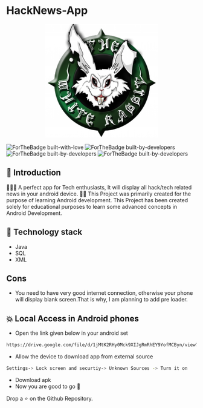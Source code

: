 # HackNews-App

<p align="center">
  <img width="300" height="300" src="https://github.com/salonigupta1/HackNews-App/blob/master/app/src/main/res/drawable/logo.png">
</p>

![ForTheBadge built-with-love](http://ForTheBadge.com/images/badges/built-with-love.svg)
![ForTheBadge built-by-developers](http://ForTheBadge.com/images/badges/built-by-developers.svg)
![ForTheBadge built-by-developers](https://forthebadge.com/images/badges/made-with-java.svg)
![ForTheBadge built-by-developers](https://forthebadge.com/images/badges/built-for-android.svg)

## 📌 Introduction

👩🏻‍💻 A perfect app for Tech enthusiasts, It will display all hack/tech related news in your android device. 🤞🏼 This Project was primarily created for the purpose of learning Android development. This Project has been created solely for educational purposes to learn some advanced concepts in Android Development.

## 🏁 Technology stack
- Java
- SQL
- XML

## Cons
- You need to have very good internet connection, otherwise your phone will display blank screen.That is why, I am planning to add pre loader. 

## 💥 Local Access in Android phones
- Open the link given below in your android set
```sh
https://drive.google.com/file/d/1jMtK2RHy0Mck9XIJgRmRhEY9YofMCByn/view?usp=sharing
```
- Allow the device to download app from external source
```sh
Settings-> Lock screen and securtiy-> Unknown Sources -> Turn it on
```
- Download apk
- Now you are good to go 🏃‍

Drop a ⭐ on the Github Repository.
